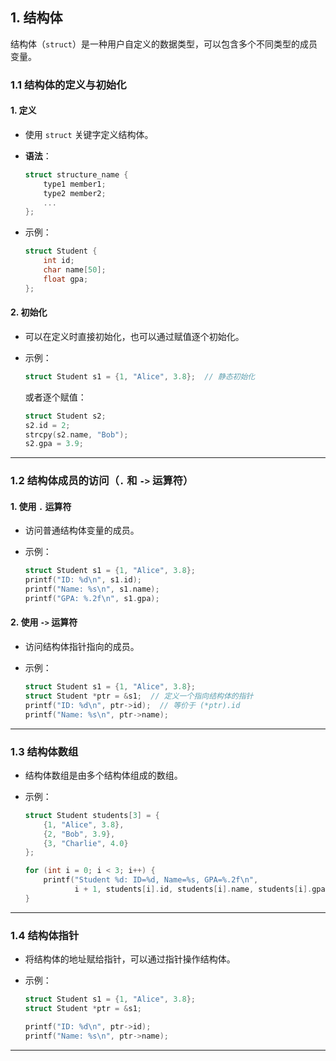 ## **1. 结构体**

结构体（`struct`）是一种用户自定义的数据类型，可以包含多个不同类型的成员变量。

### **1.1 结构体的定义与初始化**

#### **1. 定义**

- 使用 `struct` 关键字定义结构体。
- **语法**：

  ```c
  struct structure_name {
      type1 member1;
      type2 member2;
      ...
  };
  ```

- 示例：

  ```c
  struct Student {
      int id;
      char name[50];
      float gpa;
  };
  ```

#### **2. 初始化**

- 可以在定义时直接初始化，也可以通过赋值逐个初始化。
- 示例：

  ```c
  struct Student s1 = {1, "Alice", 3.8};  // 静态初始化
  ```

  或者逐个赋值：

  ```c
  struct Student s2;
  s2.id = 2;
  strcpy(s2.name, "Bob");
  s2.gpa = 3.9;
  ```

---

### **1.2 结构体成员的访问（`.` 和 `->` 运算符）**

#### **1. 使用 `.` 运算符**

- 访问普通结构体变量的成员。
- 示例：

  ```c
  struct Student s1 = {1, "Alice", 3.8};
  printf("ID: %d\n", s1.id);
  printf("Name: %s\n", s1.name);
  printf("GPA: %.2f\n", s1.gpa);
  ```

#### **2. 使用 `->` 运算符**

- 访问结构体指针指向的成员。
- 示例：

  ```c
  struct Student s1 = {1, "Alice", 3.8};
  struct Student *ptr = &s1;  // 定义一个指向结构体的指针
  printf("ID: %d\n", ptr->id);  // 等价于 (*ptr).id
  printf("Name: %s\n", ptr->name);
  ```

---

### **1.3 结构体数组**

- 结构体数组是由多个结构体组成的数组。
- 示例：

  ```c
  struct Student students[3] = {
      {1, "Alice", 3.8},
      {2, "Bob", 3.9},
      {3, "Charlie", 4.0}
  };

  for (int i = 0; i < 3; i++) {
      printf("Student %d: ID=%d, Name=%s, GPA=%.2f\n",
             i + 1, students[i].id, students[i].name, students[i].gpa);
  }
  ```

---

### **1.4 结构体指针**

- 将结构体的地址赋给指针，可以通过指针操作结构体。
- 示例：

  ```c
  struct Student s1 = {1, "Alice", 3.8};
  struct Student *ptr = &s1;

  printf("ID: %d\n", ptr->id);
  printf("Name: %s\n", ptr->name);
  ```

---